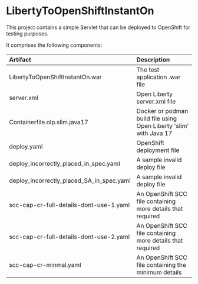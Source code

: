 # LibertyToOpenShiftInstantOn

This project contains a simple Servlet that can be deployed to OpenShift for testing purposes.

It comprises the following components:

| Artifact | Description |
| :--- | :--- |
| LibertyToOpenShiftInstantOn.war | The test application .war file  |
| server.xml | Open Liberty server.xml file |
| Containerfile.olp.slim.java17 | Docker or podman build file using Open Liberty 'slim' with Java 17 |
| deploy.yaml | OpenShift deployment file |
| deploy_incorrectly_placed_in_spec.yaml | A sample invalid deploy file  |
| deploy_incorrectly_placed_SA_in_spec.yaml | A sample invalid deploy file  |
| scc-cap-cr-full-details-dont-use-1.yaml | An OpenShift SCC file containing more details that required |
| scc-cap-cr-full-details-dont-use-2.yaml | An OpenShift SCC file containing more details that required |
| scc-cap-cr-minmal.yaml | An OpenShift SCC file containing the minimum details |

